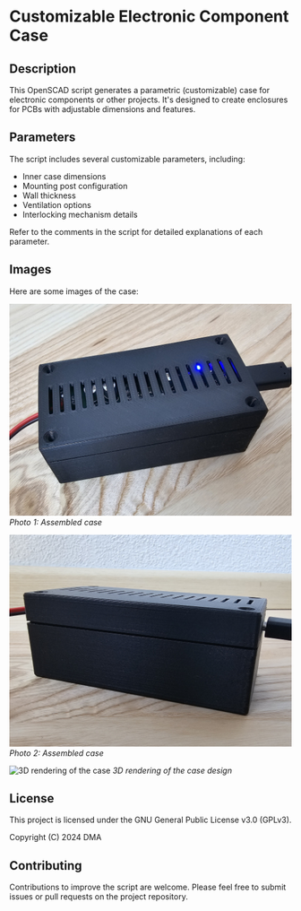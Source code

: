 # Customizable Electronic Component Case

## Description
This OpenSCAD script generates a parametric (customizable) case for electronic components or other projects. It's designed to create enclosures for PCBs with adjustable dimensions and features.

## Parameters
The script includes several customizable parameters, including:
- Inner case dimensions
- Mounting post configuration
- Wall thickness
- Ventilation options
- Interlocking mechanism details

Refer to the comments in the script for detailed explanations of each parameter.

## Images
Here are some images of the case:

![Photo of the case](photo1.jpg)
*Photo 1: Assembled case*

![Another photo of the case](photo2.jpg)
*Photo 2: Assembled case*

![3D rendering of the case](rendering.jpg)
*3D rendering of the case design*

## License
This project is licensed under the GNU General Public License v3.0 (GPLv3). 

Copyright (C) 2024 DMA

## Contributing
Contributions to improve the script are welcome. Please feel free to submit issues or pull requests on the project repository.

